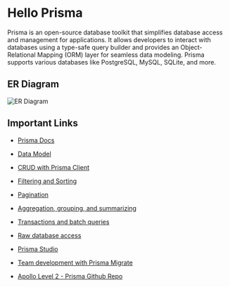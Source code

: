 # Hello Prisma

Prisma is an open-source database toolkit that simplifies database access and management for applications. It allows developers to interact with databases using a type-safe query builder and provides an Object-Relational Mapping (ORM) layer for seamless data modeling. Prisma supports various databases like PostgreSQL, MySQL, SQLite, and more.

## ER Diagram

<img src="https://i.ibb.co/QjjrGmh/er-diagram.png" alt="ER Diagram"></img>

## Important Links

- [Prisma Docs](https://www.prisma.io/docs)
- [Data Model](https://www.prisma.io/docs/concepts/components/prisma-schema/data-model)
- [CRUD with Prisma Client](https://www.prisma.io/docs/concepts/components/prisma-client/crud)
- [Filtering and Sorting](https://www.prisma.io/docs/concepts/components/prisma-client/filtering-and-sorting)
- [Pagination](https://www.prisma.io/docs/concepts/components/prisma-client/pagination)
- [Aggregation, grouping, and summarizing](https://www.prisma.io/docs/concepts/components/prisma-client/aggregation-grouping-summarizing)
- [Transactions and batch queries](https://www.prisma.io/docs/concepts/components/prisma-client/transactions)
- [Raw database access](https://www.prisma.io/docs/concepts/components/prisma-client/raw-database-access)
- [Prisma Studio](https://www.prisma.io/docs/concepts/components/prisma-studio)
- [Team development with Prisma Migrate](https://www.prisma.io/docs/guides/migrate/developing-with-prisma-migrate/team-development)

- [Apollo Level 2 - Prisma Github Repo](https://github.com/Apollo-Level2-Web-Dev/hello-prisma)

